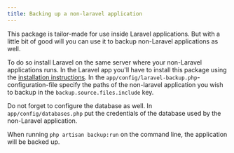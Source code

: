 ```yaml
---
title: Backing up a non-laravel application
---
```


This package is tailor-made for use inside Laravel applications. But with a little bit of good will you can use it to backup non-Laravel applications as well.
 
To do so install Laravel on the same server where your non-Laravel applications runs. In the Laravel app you'll have to install this package using the [installation instructions](/laravel-backup/v3/installation-and-setup). In the `app/config/laravel-backup.php`-configuration-file specify the paths of the non-laravel application you wish to backup in the `backup.source.files.include` key.

Do not forget to configure the database as well. In `app/config/databases.php` put the credentials of the database used by the non-Laravel application. 

When running `php artisan backup:run` on the command line, the application will be backed up.
